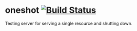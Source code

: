 # oneshot [![Build Status](https://secure.travis-ci.org/brianloveswords/oneshot.png?branch=master)](http://travis-ci.org/brianloveswords/oneshot)

Testing server for serving a single resource and shutting down.


